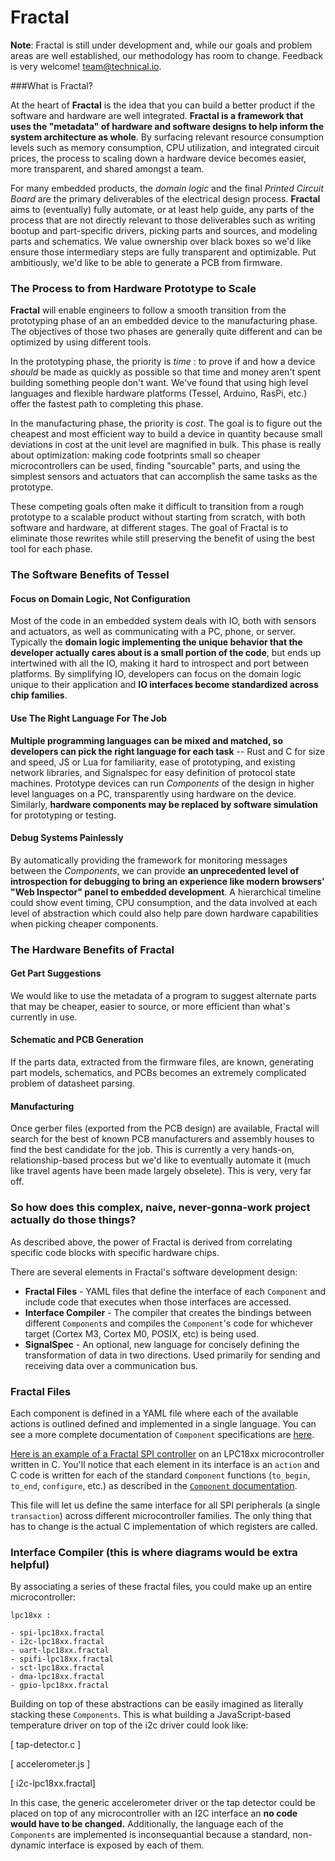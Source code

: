 # Fractal

**Note**: Fractal is still under development and, while our goals and problem areas are well established, our methodology has room to change. Feedback is very welcome! team@technical.io. 

###What is Fractal?

At the heart of **Fractal** is the idea that you can build a better product if the software and hardware are well integrated. **Fractal is a framework that uses the "metadata" of hardware and software designs to help inform the system architecture as whole**. By surfacing relevant resource consumption levels such as memory consumption, CPU utilization, and integrated circuit prices, the process to scaling down a hardware device becomes easier, more transparent, and shared amongst a team. 

For many embedded products, the *domain logic* and the final *Printed Circuit Board* are the primary deliverables of the electrical design process. **Fractal** aims to (eventually) fully automate, or at least help guide, any parts of the process that are not directly relevant to those deliverables such as writing bootup and part-specific drivers, picking parts and sources, and modeling parts and schematics. We value ownership over black boxes so we'd like ensure those intermediary steps are fully transparent and optimizable. Put ambitiously, we'd like to be able to generate a PCB from firmware. 

### The Process to from Hardware Prototype to Scale

**Fractal** will enable engineers to follow a smooth transition from the prototyping phase of an an embedded device to the manufacturing phase. The objectives of those two phases are generally quite different and can be optimized by using different tools. 

In the prototyping phase, the priority is *time* : to prove if and how a device *should* be made as quickly as possible so that time and money aren't spent building something people don't want. We've found that using high level languages and flexible hardware platforms (Tessel, Arduino, RasPi, etc.) offer the fastest path to completing this phase.

In the manufacturing phase, the priority is *cost*. The goal is to figure out the cheapest and most efficient way to build a device in quantity because small deviations in cost at the unit level are magnified in bulk. This phase is really about optimization: making code footprints small so cheaper microcontrollers can be used, finding "sourcable" parts, and using the simplest sensors and actuators that can accomplish the same tasks as the prototype.

These competing goals often make it difficult to transition from a rough prototype to a scalable product without starting from scratch, with both software and hardware, at different stages. The goal of Fractal is to eliminate those rewrites while still preserving the benefit of using the best tool for each phase.


### The Software Benefits of Tessel

#### Focus on Domain Logic, Not Configuration

Most of the code in an embedded system deals with IO, both with sensors and actuators, as well as communicating with a PC, phone, or server. Typically the **domain logic implementing the unique behavior that the developer actually cares about is a small portion of the code**, but ends up intertwined with all the IO, making it hard to introspect and port between platforms. By simplifying IO, developers can focus on the domain logic unique to their application and **IO interfaces become standardized across chip families**.

#### Use The Right Language For The Job

**Multiple programming languages can be mixed and matched, so developers can pick the right language for each task** -- Rust and C for size and speed, JS or Lua for familiarity, ease of prototyping, and existing network libraries, and Signalspec for easy definition of protocol state machines. Prototype devices can run *Components* of the design in higher level languages on a PC, transparently using hardware on the device. Similarly, **hardware components may be replaced by software simulation** for prototyping or testing.

#### Debug Systems Painlessly

By automatically providing the framework for monitoring messages between the *Components*, we can provide **an unprecedented level of introspection for debugging to bring an experience like modern browsers' "Web Inspector" panel to embedded development**. A hierarchical timeline could show event timing, CPU consumption, and the data involved at each level of abstraction which could also help pare down hardware capabilities when picking cheaper components.

### The Hardware Benefits of Fractal

#### Get Part Suggestions
We would like to use the metadata of a program to suggest alternate parts that may be cheaper, easier to source, or more efficient than what's currently in use. 

#### Schematic and PCB Generation
If the parts data, extracted from the firmware files, are known, generating part models, schematics, and PCBs becomes an extremely complicated problem of datasheet parsing.

#### Manufacturing
Once gerber files (exported from the PCB design) are available, Fractal will search for the best of known PCB manufacturers and assembly houses to find the best candidate for the job. This is currently a very hands-on, relationship-based process but we'd like to eventually automate it (much like travel agents have been made largely obselete). This is very, very far off.


### So how does this complex, naive, never-gonna-work project actually do those things?

As described above, the power of Fractal is derived from correlating specific code blocks with specific hardware chips.

There are several elements in Fractal's software development design:

* **Fractal Files** - YAML files that define the interface of each `Component` and include code that executes when those interfaces are accessed.
* **Interface Compiler** - The compiler that creates the bindings between different `Component`s and compiles the `Component`'s code for whichever target (Cortex M3, Cortex M0, POSIX, etc) is being used.
* **SignalSpec** - An optional, new language for concisely defining the transformation of data in two directions. Used primarily for sending and receiving data over a communication bus.

### Fractal Files

Each component is defined in a YAML file where each of the available actions is outlined defined and implemented in a single language. You can see a more complete documentation of `Component` specifications are [here](components.md). 

[Here is an example of a Fractal SPI controller](examples/spi.yaml) on an LPC18xx microcontroller written in C. You'll notice that each element in its interface is an `action` and C code is written for each of the standard `Component` functions (`to_begin`, `to_end`, `configure`, etc.) as described in the [`Component` documentation](component.md).

This file will let us define the same interface for all SPI peripherals (a single `transaction`) across different microcontroller families. The only thing that has to change is the actual C implementation of which registers are called.

### Interface Compiler (this is where diagrams would be extra helpful)

By associating a series of these fractal files, you could make up an entire microcontroller:

```
lpc18xx :

- spi-lpc18xx.fractal
- i2c-lpc18xx.fractal
- uart-lpc18xx.fractal
- spifi-lpc18xx.fractal
- sct-lpc18xx.fractal
- dma-lpc18xx.fractal
- gpio-lpc18xx.fractal
```

Building on top of these abstractions can be easily imagined as literally stacking these `Components`. This is what building a JavaScript-based temperature driver on top of the i2c driver could look like:

[ tap-detector.c ]  

[ accelerometer.js ] 

[ i2c-lpc18xx.fractal]  

In this case, the generic accelerometer driver or the tap detector could be placed on top of any microcontroller with an I2C interface an **no code would have to be changed.** Additionally, the language each of the `Components` are implemented is inconsequantial because a standard, non-dynamic interface is exposed by each of them.
